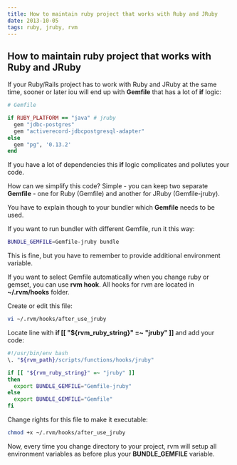 ```yaml
---
title: How to maintain ruby project that works with Ruby and JRuby
date: 2013-10-05
tags: ruby, jruby, rvm
---
```


## How to maintain ruby project that works with Ruby and JRuby

If your Ruby/Rails project has to work with Ruby and JRuby at the same time,
sooner or later iou will end up with **Gemfile** that has a lot of **if** logic:

```ruby
# Gemfile

if RUBY_PLATFORM == "java" # jruby
  gem "jdbc-postgres"
  gem "activerecord-jdbcpostgresql-adapter"
else
  gem "pg", '0.13.2'
end
```

If you have a lot of dependencies this **if** logic complicates and pollutes your code.

How can we simplify this code? Simple - you can keep two separate **Gemfile** - one for
Ruby (Gemfile) and another for JRuby (Gemfile-jruby).

You have to explain though to your bundler which **Gemfile** needs to be used.

If you want to run bundler with different Gemfile, run it this way:

```bash
BUNDLE_GEMFILE=Gemfile-jruby bundle
```

This is fine, but you have to remember to provide additional environment variable.

If you want to select Gemfile automatically when you change ruby or gemset,
you can use **rvm hook**. All hooks for rvm are located in **~/.rvm/hooks**  folder.

Create or edit this file:

```bash
vi ~/.rvm/hooks/after_use_jruby
```

Locate line with **if [[ "${rvm_ruby_string}" =~ "jruby" ]]** and add your code:

```bash
#!/usr/bin/env bash
\. "${rvm_path}/scripts/functions/hooks/jruby"

if [[ "${rvm_ruby_string}" =~ "jruby" ]]
then
  export BUNDLE_GEMFILE="Gemfile-jruby"
else
  export BUNDLE_GEMFILE="Gemfile"
fi
```

Change rights for this file to make it executable:

```bash
chmod +x ~/.rvm/hooks/after_use_jruby
```

Now, every time you change directory to your project, rvm will setup all environment
variables as before plus your **BUNDLE_GEMFILE** variable.
